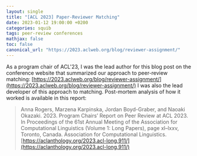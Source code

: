 ```yaml
---
layout: single
title: "[ACL 2023] Paper-Reviewer Matching"
date: 2023-01-12 19:00:00 +0200
categories: squib
tags: peer-review conferences  
mathjax: false
toc: false
canonical_url: "https://2023.aclweb.org/blog/reviewer-assignment/"
---
```


As a program chair of ACL'23, I was the lead author for this blog post on the conference website that summarized our approach to peer-review matching: [https://2023.aclweb.org/blog/reviewer-assignment/](https://2023.aclweb.org/blog/reviewer-assignment/)
I was also the lead developer of this approach to matching. Post-mortem analysis of how it worked is available in this report:

> Anna Rogers, Marzena Karpinska, Jordan Boyd-Graber, and Naoaki Okazaki. 2023. Program Chairs’ Report on Peer Review at ACL 2023. In Proceedings of the 61st Annual Meeting of the Association for Computational Linguistics (Volume 1: Long Papers), page xl–lxxv, Toronto, Canada. Association for Computational Linguistics. [https://aclanthology.org/2023.acl-long.911/](https://aclanthology.org/2023.acl-long.911/)